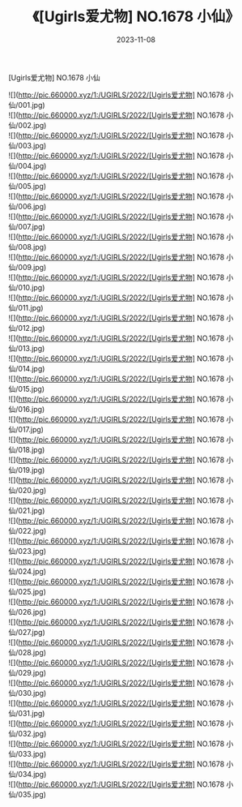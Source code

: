 ﻿---
layout: post
title:  《[Ugirls爱尤物] NO.1678 小仙》
date:   2023-11-08
img: http://pic.660000.xyz/1:/UGIRLS/2022/[Ugirls爱尤物] NO.1678 小仙/000.jpg
categories: [美女, 清纯, 唯美]
---

[Ugirls爱尤物] NO.1678 小仙

 ![](http://pic.660000.xyz/1:/UGIRLS/2022/[Ugirls爱尤物] NO.1678 小仙/001.jpg) <br>![](http://pic.660000.xyz/1:/UGIRLS/2022/[Ugirls爱尤物] NO.1678 小仙/002.jpg) <br>![](http://pic.660000.xyz/1:/UGIRLS/2022/[Ugirls爱尤物] NO.1678 小仙/003.jpg) <br>![](http://pic.660000.xyz/1:/UGIRLS/2022/[Ugirls爱尤物] NO.1678 小仙/004.jpg) <br>![](http://pic.660000.xyz/1:/UGIRLS/2022/[Ugirls爱尤物] NO.1678 小仙/005.jpg) <br>![](http://pic.660000.xyz/1:/UGIRLS/2022/[Ugirls爱尤物] NO.1678 小仙/006.jpg) <br>![](http://pic.660000.xyz/1:/UGIRLS/2022/[Ugirls爱尤物] NO.1678 小仙/007.jpg) <br>![](http://pic.660000.xyz/1:/UGIRLS/2022/[Ugirls爱尤物] NO.1678 小仙/008.jpg) <br>![](http://pic.660000.xyz/1:/UGIRLS/2022/[Ugirls爱尤物] NO.1678 小仙/009.jpg) <br>![](http://pic.660000.xyz/1:/UGIRLS/2022/[Ugirls爱尤物] NO.1678 小仙/010.jpg) <br>![](http://pic.660000.xyz/1:/UGIRLS/2022/[Ugirls爱尤物] NO.1678 小仙/011.jpg) <br>![](http://pic.660000.xyz/1:/UGIRLS/2022/[Ugirls爱尤物] NO.1678 小仙/012.jpg) <br>![](http://pic.660000.xyz/1:/UGIRLS/2022/[Ugirls爱尤物] NO.1678 小仙/013.jpg) <br>![](http://pic.660000.xyz/1:/UGIRLS/2022/[Ugirls爱尤物] NO.1678 小仙/014.jpg) <br>![](http://pic.660000.xyz/1:/UGIRLS/2022/[Ugirls爱尤物] NO.1678 小仙/015.jpg) <br>![](http://pic.660000.xyz/1:/UGIRLS/2022/[Ugirls爱尤物] NO.1678 小仙/016.jpg) <br>![](http://pic.660000.xyz/1:/UGIRLS/2022/[Ugirls爱尤物] NO.1678 小仙/017.jpg) <br>![](http://pic.660000.xyz/1:/UGIRLS/2022/[Ugirls爱尤物] NO.1678 小仙/018.jpg) <br>![](http://pic.660000.xyz/1:/UGIRLS/2022/[Ugirls爱尤物] NO.1678 小仙/019.jpg) <br>![](http://pic.660000.xyz/1:/UGIRLS/2022/[Ugirls爱尤物] NO.1678 小仙/020.jpg) <br>![](http://pic.660000.xyz/1:/UGIRLS/2022/[Ugirls爱尤物] NO.1678 小仙/021.jpg) <br>![](http://pic.660000.xyz/1:/UGIRLS/2022/[Ugirls爱尤物] NO.1678 小仙/022.jpg) <br>![](http://pic.660000.xyz/1:/UGIRLS/2022/[Ugirls爱尤物] NO.1678 小仙/023.jpg) <br>![](http://pic.660000.xyz/1:/UGIRLS/2022/[Ugirls爱尤物] NO.1678 小仙/024.jpg) <br>![](http://pic.660000.xyz/1:/UGIRLS/2022/[Ugirls爱尤物] NO.1678 小仙/025.jpg) <br>![](http://pic.660000.xyz/1:/UGIRLS/2022/[Ugirls爱尤物] NO.1678 小仙/026.jpg) <br>![](http://pic.660000.xyz/1:/UGIRLS/2022/[Ugirls爱尤物] NO.1678 小仙/027.jpg) <br>![](http://pic.660000.xyz/1:/UGIRLS/2022/[Ugirls爱尤物] NO.1678 小仙/028.jpg) <br>![](http://pic.660000.xyz/1:/UGIRLS/2022/[Ugirls爱尤物] NO.1678 小仙/029.jpg) <br>![](http://pic.660000.xyz/1:/UGIRLS/2022/[Ugirls爱尤物] NO.1678 小仙/030.jpg) <br>![](http://pic.660000.xyz/1:/UGIRLS/2022/[Ugirls爱尤物] NO.1678 小仙/031.jpg) <br>![](http://pic.660000.xyz/1:/UGIRLS/2022/[Ugirls爱尤物] NO.1678 小仙/032.jpg) <br>![](http://pic.660000.xyz/1:/UGIRLS/2022/[Ugirls爱尤物] NO.1678 小仙/033.jpg) <br>![](http://pic.660000.xyz/1:/UGIRLS/2022/[Ugirls爱尤物] NO.1678 小仙/034.jpg) <br>![](http://pic.660000.xyz/1:/UGIRLS/2022/[Ugirls爱尤物] NO.1678 小仙/035.jpg) <br>